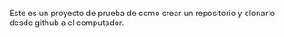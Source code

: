 Este es un proyecto de prueba de como crear un repositorio y clonarlo desde github a el computador.
